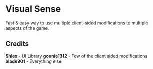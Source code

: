 # Visual Sense

Fast &amp; easy way to use multiple client-sided modifications to multiple aspects of the game.

## Credits

**Shlex** - UI Library
**goonie1312** - Few of the client sided modifications
**blade901** - Everything else
